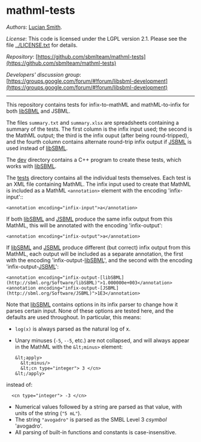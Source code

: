 mathml-tests
============

*Authors*:      [Lucian Smith](https://github.com/luciansmith).

*License*:      This code is licensed under the LGPL version 2.1.  Please see the file [../LICENSE.txt](https://raw.githubusercontent.com/sbmlteam/mathml-tests/master/LICENSE.txt) for details.

*Repository*:   [https://github.com/sbmlteam/mathml-tests](https://github.com/sbmlteam/mathml-tests)

*Developers' discussion group*: [https://groups.google.com/forum/#!forum/libsbml-development](https://groups.google.com/forum/#!forum/libsbml-development)

-----

This repository contains tests for infix-to-mathML and mathML-to-infix for both [libSBML](http://sbml.org/Software/libSBML) and JSBML.

The files `summary.txt` and `summary.xlsx` are spreadsheets containing a summary of the tests.  The first column is the infix input used; the second is the MathML output; the third is the infix ouput (after being round-tripped), and the fourth column contains alternate round-trip infix output if [JSBML](http://sbml.org/Software/JSBML) is used instead of [libSBML](http://sbml.org/Software/libSBML).

The [dev](dev) directory contains a C++ program to create these tests, which works with [libSBML](http://sbml.org/Software/libSBML).

The [tests](tests) directory contains all the individual tests themselves.  Each test is an XML file containing MathML.  The infix input used to create that MathML is included as a MathML `<annotation>` element with the encoding 'infix-input'::

    <annotation encoding="infix-input">a</annotation>

If both [libSBML](http://sbml.org/Software/libSBML) and [JSBML](http://sbml.org/Software/JSBML) produce the same infix output from this MathML, this will be annotated with the encoding 'infix-output':

    <annotation encoding="infix-output">a</annotation>

If [libSBML](http://sbml.org/Software/libSBML) and [JSBML](http://sbml.org/Software/JSBML) produce different (but correct) infix output from this MathML, each output will be included as a separate annotation, the first with the encoding 'infix-output-[libSBML](http://sbml.org/Software/libSBML)', and the second with the encoding 'infix-output-[JSBML](http://sbml.org/Software/JSBML)':

    <annotation encoding="infix-output-[libSBML](http://sbml.org/Software/libSBML)">1.000000e+003</annotation>
    <annotation encoding="infix-output-[JSBML](http://sbml.org/Software/JSBML)">1E3</annotation>

Note that [libSBML](http://sbml.org/Software/libSBML) contains options in its infix parser to change how it parses certain input.  None of these options are tested here, and the defaults are used throughout.  In particular, this means:

* `log(x)` is always parsed as the natural log of x.
* Unary minuses (`-5`, `--5`, etc.) are not collapsed, and will always appear in the MathML with the `&lt;minus>` element:

      &lt;apply>
        &lt;minus/>
        &lt;cn type="integer"> 3 </cn>
      &lt;/apply>

instead of:

      <cn type="integer"> -3 </cn>

* Numerical values followed by a string are parsed as that value, with units of the string (`"5 mL"`).
* The string `"avogadro"` is parsed as the SMBL Level 3 _csymbol_ 'avogadro'.
* All parsing of built-in functions and constants is case-insensitive.
